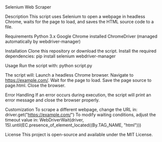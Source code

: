Selenium Web Scraper

Description
This script uses Selenium to open a webpage in headless Chrome, waits for the page to load, and saves the HTML source code to a file.

Requirements
Python 3.x
Google Chrome installed
ChromeDriver (managed automatically by webdriver-manager)

Installation
Clone this repository or download the script.
Install the required dependencies:
pip install selenium webdriver-manager

Usage
Run the script with:
python script.py

The script will:
Launch a headless Chrome browser.
Navigate to https://example.com/.
Wait for the page to load.
Save the page source to page.html.
Close the browser.

Error Handling
If an error occurs during execution, the script will print an error message and close the browser properly.

Customization
To scrape a different webpage, change the URL in:
driver.get("https://example.com/")
To modify waiting conditions, adjust the timeout value in:
WebDriverWait(driver, 15).until(EC.presence_of_element_located((By.TAG_NAME, "html")))

License
This project is open-source and available under the MIT License.

